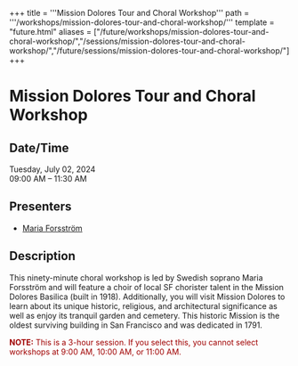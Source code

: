 +++
title = '''Mission Dolores Tour and Choral Workshop'''
path = '''/workshops/mission-dolores-tour-and-choral-workshop/'''
template = "future.html"
aliases = ["/future/workshops/mission-dolores-tour-and-choral-workshop/","/sessions/mission-dolores-tour-and-choral-workshop/","/future/sessions/mission-dolores-tour-and-choral-workshop/"]
+++

<h1>Mission Dolores Tour and Choral Workshop</h1>

<h2>Date/Time</h2>
<p>Tuesday, July 02, 2024<br>
09:00 AM – 11:30 AM</p>
<h2>Presenters</h2>
<ul>
<li><a href="/presenters/maria-forsström/">Maria Forsström</a></li>
</ul>
<h2>Description</h2>

<div class="ag87-crtemvc-hsbk"><div class="css-vsf5of"><p class="carina-rte-public-DraftStyleDefault-block">This ninety-minute choral workshop is led by Swedish soprano Maria Forsström and will feature a choir of local SF chorister talent in the Mission Dolores Basilica (built in 1918). Additionally, you will visit Mission Dolores to learn about its unique historic, religious, and architectural significance as well as enjoy its tranquil garden and cemetery. This historic Mission is the oldest surviving building in San Francisco and was dedicated in 1791.</p><p class="carina-rte-public-DraftStyleDefault-block"><span style="color: rgb(160,0,0);"><span style="font-weight: bold;">NOTE:</span> This is a 3-hour session. If you select this, you cannot select workshops at 9:00 AM, 10:00 AM, or 11:00 AM.</span></p></div></div>


